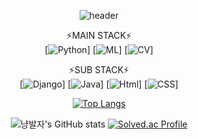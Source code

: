 <div align="center">

![header](https://capsule-render.vercel.app/api?type=slice&color=E2E2E2&height=200&section=header&text=freenozero&fontSize=30)

⚡MAIN STACK⚡<br>
[![Python](https://img.shields.io/badge/Python-red?style=for-the-badge&logo=Python&logoColor=white)]
[![ML](https://img.shields.io/badge/ML-E2E2E2?style=for-the-badge&logo=ML&logoColor=white)]
[![CV](https://img.shields.io/badge/CV-E2E2E2?style=for-the-badge&logo=CV&logoColor=white)]

⚡SUB STACK⚡<br>
[![Django](https://img.shields.io/badge/Django-pink?style=for-the-badge&logo=Django&logoColor=white)]
[![Java](https://img.shields.io/badge/Java-3776AB?style=for-the-badge&logo=Java)]
[![Html](https://img.shields.io/badge/Html-3776AB?style=for-the-badge&logo=Html)]
[![CSS](https://img.shields.io/badge/CSS-3776AB?style=for-the-badge&logo=CSS)]

[![Top Langs](https://github-readme-stats.vercel.app/api/top-langs/?username=freenozero&layout=compact&theme=graywhite)](https://github.com/freenozero)

![냥발자's GitHub stats](https://github-readme-stats.vercel.app/api?username=freenozero&show_icons=true&theme=graywhite)
[![Solved.ac Profile](http://mazassumnida.wtf/api/generate_badge?boj=freetour0)](https://solved.ac/freetour0/)
</div>
